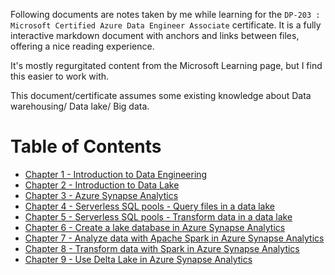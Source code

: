 Following documents are notes taken by me while learning for the `DP-203 : Microsoft Certified Azure Data Engineer Associate` certificate. It is a fully interactive markdown document with anchors and links between files, offering a nice reading experience.

It's mostly regurgitated content from the Microsoft Learning page, but I find this easier to work with.

This document/certificate assumes some existing knowledge about Data warehousing/ Data lake/ Big data.

# Table of Contents
- [Chapter 1 - Introduction to Data Engineering](chapters/chapter1-introduction.md)
- [Chapter 2 - Introduction to Data Lake](chapters/chapter2-data_lake.md)
- [Chapter 3 - Azure Synapse Analytics](chapters/chapter3-azure_synapse.md)
- [Chapter 4 - Serverless SQL pools - Query files in a data lake](chapters/chapter4-serverless_sql_pools_query.md)
- [Chapter 5 - Serverless SQL pools - Transform data in a data lake](chapters/chapter5-serverless_sql_pools_transform.md)
- [Chapter 6 - Create a lake database in Azure Synapse Analytics](chapters/chapter6-lake_database_in_azure_synapse.md)
- [Chapter 7 - Analyze data with Apache Spark in Azure Synapse Analytics](chapters/chapter7-apache_spark_in_azure_synapse.md)
- [Chapter 8 - Transform data with Spark in Azure Synapse Analytics](chapters/chapter8-transform_data_with_spark_in_azure_synapse_analytics.md)
- [Chapter 9 - Use Delta Lake in Azure Synapse Analytics](chapters/chapter9-use_delta_lake_in_azure_synapse_analytics.md)